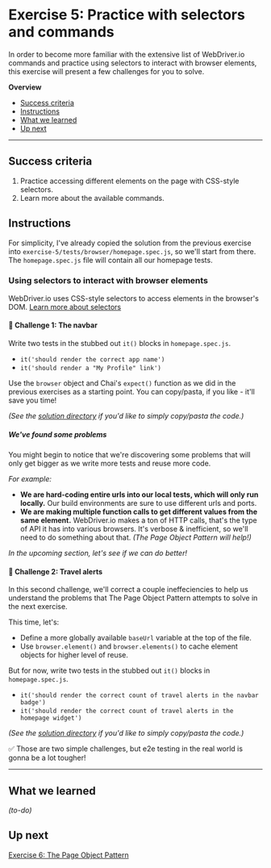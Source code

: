 # Exercise 5: Practice with selectors and commands

In order to become more familiar with the extensive list of WebDriver.io commands and practice using selectors to interact with browser elements, this exercise will present a few challenges for you to solve.

**Overview**

<!-- TOC -->

- [Success criteria](#success-criteria)
- [Instructions](#instructions)
- [What we learned](#what-we-learned)
- [Up next](#up-next)

<!-- /TOC -->

---

## Success criteria

1. Practice accessing different elements on the page with CSS-style selectors.
2. Learn more about the available commands.

## Instructions

For simplicity, I've already copied the solution from the previous exercise into `exercise-5/tests/browser/homepage.spec.js`, so we'll start from there.  The `homepage.spec.js` file will contain all our homepage tests.

### Using selectors to interact with browser elements

WebDriver.io uses CSS-style selectors to access elements in the browser's DOM.  [Learn more about selectors](http://webdriver.io/guide/usage/selectors.html)

#### 💪 Challenge 1: The navbar

Write two tests in the stubbed out `it()` blocks in `homepage.spec.js`.

- `it('should render the correct app name')`
- `it('should render a "My Profile" link')`

Use the `browser` object and Chai's `expect()` function as we did in the previous exercises as a starting point.  You can copy/pasta, if you like - it'll save you time!

_(See the [solution directory](tests/browser/solution) if you'd like to simply copy/pasta the code.)_

##### We've found some problems

You might begin to notice that we're discovering some problems that will only get bigger as we write more tests and reuse more code.

_For example:_

- **We are hard-coding entire urls into our local tests, which will only run locally.**  Our build environments are sure to use different urls and ports.
- **We are making multiple function calls to get different values from the same element.**  WebDriver.io makes a ton of HTTP calls, that's the type of API it has into various browsers.  It's verbose & inefficient, so we'll need to do something about that.  _(The Page Object Pattern will help!)_

_In the upcoming section, let's see if we can do better!_

#### 💪 Challenge 2: Travel alerts

In this second challenge, we'll correct a couple ineffeciencies to help us understand the problems that The Page Object Pattern attempts to solve in the next exercise.

This time, let's:

- Define a more globally available `baseUrl` variable at the top of the file.
- Use `browser.element()` and `browser.elements()` to cache element objects for higher level of reuse.

But for now, write two tests in the stubbed out `it()` blocks in `homepage.spec.js`.

- `it('should render the correct count of travel alerts in the navbar badge')`
- `it('should render the correct count of travel alerts in the homepage widget')`

_(See the [solution directory](tests/browser/solution) if you'd like to simply copy/pasta the code.)_

✅ Those are two simple challenges, but e2e testing in the real world is gonna be a lot tougher!

---

## What we learned

_(to-do)_

## Up next

[Exercise 6: The Page Object Pattern](../exercise-6)
